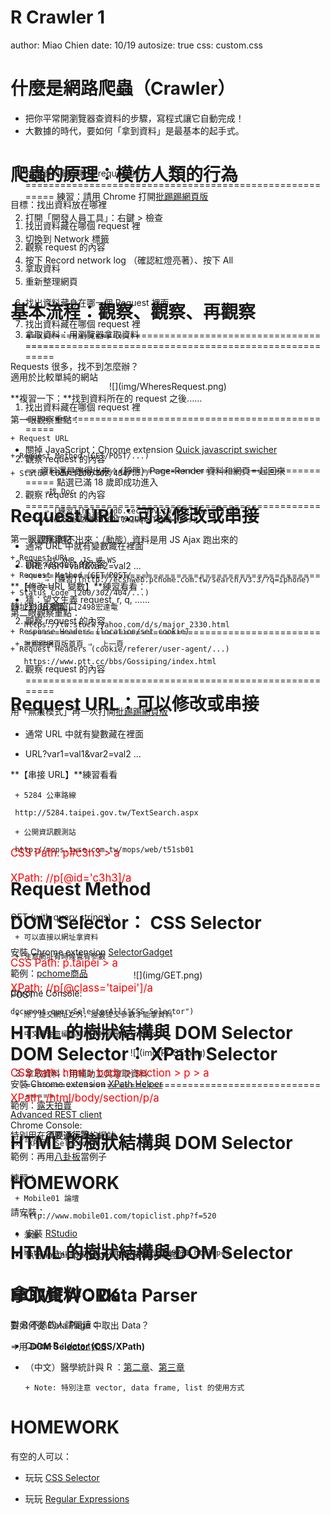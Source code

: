 
R Crawler 1
========================================================
author: Miao Chien
date: 10/19
autosize: true
css: custom.css




什麼是網路爬蟲（Crawler）
========================================================


- 把你平常開瀏覽器查資料的步驟，寫程式讓它自動完成！
- 大數據的時代，要如何「拿到資料」是最基本的起手式。


爬蟲的原理：模仿人類的行為
========================================================


目標：找出資料放在哪裡

1. 找出資料藏在哪個 request 裡
    
2. 觀察 request 的內容
   
3. 拿取資料


基本流程：觀察、觀察、再觀察
========================================================
<div class="midcenter" style="margin-left:-500px; margin-top:-300px;">
<img src="img/User-Server.png"></img>
</div>


1. 找出資料藏在哪個 request 裡
========================================================
練習：請用 Chrome 打開[批踢踢網頁版](https://www.ptt.cc/bbs/Gossiping/index.html)

1. 打開「開發人員工具」：右鍵 > 檢查 

2. 切換到 Network 標籤

3. 按下 Record network log （確認紅燈亮著）、按下 All

4. 重新整理網頁

5. 找出資料藏身在哪一個 Request 裡面


1. 找出資料藏在哪個 request 裡
========================================================


Requests 很多，找不到怎麼辦？

<center>
![](img/WheresRequest.png)
</center>


1. 找出資料藏在哪個 request 裡
========================================================
* 關掉 JavaScript：Chrome extension [Quick javascript swicher](https://chrome.google.com/webstore/detail/quick-javascript-switcher/geddoclleiomckbhadiaipdggiiccfje)
    + 資料還是跑得出來：（靜態）Page-Render 資料和網頁一起回來
    
           ⇒找 Doc    
           
           ⇒ [練習](http://db.cec.gov.tw/histQuery.jsp?voteCode=20160101T1A2&qryType=ctks)
    
    + 資料跑不出來：（動態）資料是用 JS Ajax 跑出來的
           
           ⇒找 XHR、JS 或 WS     
           
           ⇒ [練習](http://ecshweb.pchome.com.tw/search/v3.3/?q=iphone)

* 猜：望文生義 request, r, q,  ......


2. 觀察 request 的內容 
========================================================

<div class="midcenter" style="margin-left:-500px; margin-top:-300px;">
<img src="img/Request-Response.png"></img>
</div>


2. 觀察 request 的內容 
========================================================
找到資料所在的 request 之後......

第一眼觀察重點：

    + Request URL

    + Request Method (GET/POST/...)

    + Status Code (200/302/404/...)


第二眼觀察重點：

    + Response Headers (location/set-cookie)
    
    + Request Headers (cookie/referer/user-agent/...)
    

2. 觀察 request 的內容 
========================================================

用「無痕模式」再一次打開[批踢踢網頁版](https://www.ptt.cc/bbs/Gossiping/index.html)

<div class="midcenter" style="margin-left:-500px; margin-top:-300px;">
<img src="img/p1.png"></img>
</div>


2. 觀察 request 的內容 
========================================================

轉址到 18 號窗口

<div class="midcenter" style="margin-left:-500px; margin-top:-300px;">
<img src="img/p2.png"></img>
</div>


2. 觀察 request 的內容 
========================================================
點選已滿 18 歲即成功進入

<div class="midcenter" style="margin-left:-500px; margin-top:-300px;">
<img src="img/p3.png"></img>
</div>


3. 拿取資料：用瀏覽器拿取資料
========================================================

適用於比較單純的網站

**複習一下：**找到資料所在的 request 之後......

第一眼觀察重點：

    + Request URL

    + Request Method (GET/POST/...)

    + Status Code (200/302/404/...)


Request URL：可以修改或串接
========================================================

* 通常 URL 中就有變數藏在裡面

* URL?var1=val1&var2=val2 ...

**【修改 URL 變數】**練習看看：

     + 2330台積電 ⇒ 2498宏達電
    
       https://tw.stock.yahoo.com/d/s/major_2330.html
    
     + 批踢踢網頁版首頁 ⇒  上一頁
    
       https://www.ptt.cc/bbs/Gossiping/index.html


Request URL：可以修改或串接
========================================================
* 通常 URL 中就有變數藏在裡面

* URL?var1=val1&var2=val2 ...

**【串接 URL】**練習看看

     + 5284 公車路線
   
     http://5284.taipei.gov.tw/TextSearch.aspx
  
     + 公開資訊觀測站
   
     http://mops.twse.com.tw/mops/web/t51sb01


Request Method 
========================================================

GET (with query strings)

     + 可以直接以網址拿資料
    
     + 注意網址有時候會有參數

<center>
![](img/GET.png)
</center>

POST

     + 除了提交網址之外，還要提交參數才能拿資料
    
     + 中文要注意編碼問題（特別是 Windows ） 

<center>
![](img/POST.png)
</center>

3. 拿取資料：用輔助工具拿取資料
========================================================

[Advanced REST client](https://chrome.google.com/webstore/detail/advanced-rest-client/hgmloofddffdnphfgcellkdfbfbjeloo?hl=zh-TW&utm_source=chrome-ntp-launcher)

特別用在**須要通行證**的網站

範例：再用[八卦板](https://www.ptt.cc/bbs/Gossiping/index.html)當例子

練習：
     
     + Mobile01 論壇
      
       http://www.mobile01.com/topiclist.php?f=520
      
     + 漫畫
     
       http://tw.ikanman.com/comic/1128/9771.html#p=3

拿取資料：Data Parser
========================================================

要如何從 Data Page 中取出 Data？

⇒用 **DOM Selector (CSS/XPath)**

<div class="midcenter" style="margin-left:-500px; margin-top:-250px;">
<img src="img/User-Server.png"></img>
</div>



HTML 的樹狀結構與 DOM Selector
========================================================
<div class="midcenter" style="margin-left:-600px; margin-top:-300px;">
<img src="img/html.png"></img>
</div>

<div class="footer" style="text-align:left;margin-top:-50px;font-size:120%;color:red";>
       CSS Path: html > body > section > p > a </br></br>
       XPath: /html/body/section/p/a
</div>


HTML 的樹狀結構與 DOM Selector
========================================================
<div class="midcenter" style="margin-left:-600px; margin-top:-300px;">
<img src="img/html.png"></img>
</div>

<div class="footer" style="text-align:left;margin-top:-50px;font-size:120%;color:red";>
       CSS Path: p.taipei > a </br></br>
       XPath: //p[@class='taipei']/a
</div>


HTML 的樹狀結構與 DOM Selector
========================================================
<div class="midcenter" style="margin-left:-600px; margin-top:-300px;">
<img src="img/html.png"></img>
</div>

<div class="footer" style="text-align:left;margin-top:-50px;font-size:120%;color:red";>
       CSS Path: p#c3h3 > a </br></br>
       XPath: //p[@id='c3h3]/a
</div>


DOM Selector： CSS Selector
========================================================

安裝 Chrome extension [SelectorGadget](https://chrome.google.com/webstore/detail/selectorgadget/mhjhnkcfbdhnjickkkdbjoemdmbfginb/related?hl=zh-TW)

範例：[pchome商品](http://ecshweb.pchome.com.tw/search/v3.3/?q=apple)

Chrome Console: 

```
document.querySelectorAll("CSS Selector")
```


DOM Selector： XPath Selector
========================================================
安裝 Chrome extension [XPath Helper](https://chrome.google.com/webstore/detail/xpath-helper/hgimnogjllphhhkhlmebbmlgjoejdpjl?hl=zh-TW)

範例：[露天拍賣](http://search.ruten.com.tw/search/s000.php?enc=u&searchfrom=indexbar&k=apple&t=0)

Chrome Console:

```
$x("XPath Selector")
```


HOMEWORK
========================================================

請安裝：

* 安裝 [RStudio](https://www.rstudio.com/products/rstudio/download3/)

* 執行 install_packages.R 以安裝所需套件

HOMEWORK
========================================================
對 R 不熟的人請閱讀：

* Quick-R：[data type](http://www.statmethods.net/input/datatypes.html)

* （中文）醫學統計與 R ：[第二章](http://web.ntpu.edu.tw/~cflin/Teach/R/R06C02DataBasic.pdf)、[第三章](http://web.ntpu.edu.tw/~cflin/Teach/R/R06EN03Object.pdf)

      + Note: 特別注意 vector, data frame, list 的使用方式

HOMEWORK
========================================================
有空的人可以：

* 玩玩 [CSS Selector](http://flukeout.github.io/)

* 玩玩 [Regular Expressions](https://regexone.com/)


